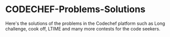 # CODECHEF-Problems-Solutions
Here's the solutions of the problems in the Codechef platform such as Long challenge, cook off, LTIME and many more contests for the code seekers.
